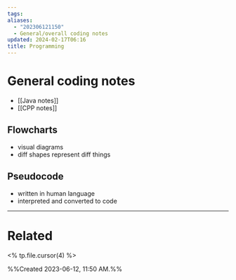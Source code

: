 ```yaml
---
tags: 
aliases:
  - "202306121150"
  - General/overall coding notes
updated: 2024-02-17T06:16
title: Programming
---
```

# General coding notes
- [[Java notes]]
- [[CPP notes]]

## Flowcharts
- visual diagrams
- diff shapes represent diff things

## Pseudocode
- written in human language
- interpreted and converted to code




___
# Related 
<% tp.file.cursor(4) %>



%%Created 2023-06-12, 11:50 AM.%%
